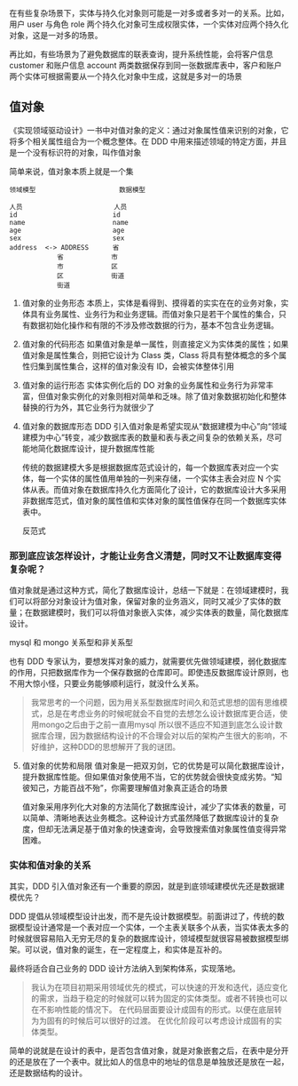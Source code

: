 
在有些复杂场景下，实体与持久化对象则可能是一对多或者多对一的关系。比如，用户 user 与角色 role 两个持久化对象可生成权限实体，一个实体对应两个持久化对象，这是一对多的场景。

再比如，有些场景为了避免数据库的联表查询，提升系统性能，会将客户信息 customer 和账户信息 account 两类数据保存到同一张数据库表中，客户和账户两个实体可根据需要从一个持久化对象中生成，这就是多对一的场景


## 值对象

《实现领域驱动设计》一书中对值对象的定义：通过对象属性值来识别的对象，它将多个相关属性组合为一个概念整体。在 DDD 中用来描述领域的特定方面，并且是一个没有标识符的对象，叫作值对象

简单来说，值对象本质上就是一个集


    领域模型                     数据模型

    人员                       人员
    id                        id
    name                      name
    age                       age
    sex                       sex
    address  <-> ADDRESS      省
                省            市
                市            区
                区            街道
                街道 

1. 值对象的业务形态
   本质上，实体是看得到、摸得着的实实在在的业务对象，实体具有业务属性、业务行为和业务逻辑。而值对象只是若干个属性的集合，只有数据初始化操作和有限的不涉及修改数据的行为，基本不包含业务逻辑。

2. 值对象的代码形态
   如果值对象是单一属性，则直接定义为实体类的属性；如果值对象是属性集合，则把它设计为 Class 类，Class 将具有整体概念的多个属性归集到属性集合，这样的值对象没有 ID，会被实体整体引用

3. 值对象的运行形态
   实体实例化后的 DO 对象的业务属性和业务行为非常丰富，但值对象实例化的对象则相对简单和乏味。除了值对象数据初始化和整体替换的行为外，其它业务行为就很少了

4. 值对象的数据库形态
    DDD 引入值对象是希望实现从“数据建模为中心”向“领域建模为中心”转变，减少数据库表的数量和表与表之间复杂的依赖关系，尽可能地简化数据库设计，提升数据库性能

    传统的数据建模大多是根据数据库范式设计的，每一个数据库表对应一个实体，每一个实体的属性值用单独的一列来存储，一个实体主表会对应 N 个实体从表。而值对象在数据库持久化方面简化了设计，它的数据库设计大多采用非数据库范式，值对象的属性值和实体对象的属性值保存在同一个数据库实体表中。
    
    反范式

### 那到底应该怎样设计，才能让业务含义清楚，同时又不让数据库变得复杂呢？

值对象就是通过这种方式，简化了数据库设计，总结一下就是：在领域建模时，我们可以将部分对象设计为值对象，保留对象的业务涵义，同时又减少了实体的数量；在数据建模时，我们可以将值对象嵌入实体，减少实体表的数量，简化数据库设计。

mysql 和 mongo 关系型和非关系型

也有 DDD 专家认为，要想发挥对象的威力，就需要优先做领域建模，弱化数据库的作用，只把数据库作为一个保存数据的仓库即可。即使违反数据库设计原则，也不用大惊小怪，只要业务能够顺利运行，就没什么关系。

> 我常思考的一个问题，因为用关系型数据库时间久和范式思想的固有思维模式，总是在考虑业务的时候呢就会不自觉的去想怎么设计数据库更合适，使用mongo之后由于之前一直用mysql 所以很不适应不知道到底怎么设计数据库合理，因为数据结构设计的不合理会对以后的架构产生很大的影响，不好维护，这种DDD的思想解开了我的谜团。

5. 值对象的优势和局限
    值对象是一把双刃剑，它的优势是可以简化数据库设计，提升数据库性能。但如果值对象使用不当，它的优势就会很快变成劣势。“知彼知己，方能百战不殆”，你需要理解值对象真正适合的场景

    值对象采用序列化大对象的方法简化了数据库设计，减少了实体表的数量，可以简单、清晰地表达业务概念。这种设计方式虽然降低了数据库设计的复杂度，但却无法满足基于值对象的快速查询，会导致搜索值对象属性值变得异常困难。


### 实体和值对象的关系

其实，DDD 引入值对象还有一个重要的原因，就是到底领域建模优先还是数据建模优先？

DDD 提倡从领域模型设计出发，而不是先设计数据模型。前面讲过了，传统的数据模型设计通常是一个表对应一个实体，一个主表关联多个从表，当实体表太多的时候就很容易陷入无穷无尽的复杂的数据库设计，领域模型就很容易被数据模型绑架。可以说，值对象的诞生，在一定程度上，和实体是互补的。

最终将适合自己业务的 DDD 设计方法纳入到架构体系，实现落地。


>  我认为在项目初期采用领域优先的模式，可以快速的开发和迭代，适应变化的需求，当趋于稳定的时候就可以转为固定的实体类型。或者不转换也可以在不影响性能的情况下。
> 在代码层面要设计成固有的形式。以便在底层转为为固有的时候后可以很好的过渡。
> 在优化阶段可以考虑设计成固有的实体类型。


简单的说就是在设计的表中，是否包含值对象，就是对象嵌套之后，在表中是分开的还是放在了一个表中。就比如人的信息中的地址的信息是单独放还是放在一起，还是数据结构的设计。

